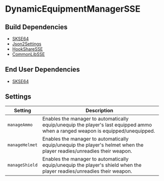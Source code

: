 # DynamicEquipmentManagerSSE

## Build Dependencies
* [SKSE64](https://skse.silverlock.org/)
* [Json2Settings](https://github.com/SniffleMan/Json2Settings)
* [HookShareSSE](https://github.com/SniffleMan/HookShareSSE)
* [CommonLibSSE](https://github.com/SniffleMan/CommonLibSSE)

## End User Dependencies
* [SKSE64](https://skse.silverlock.org/)

## Settings
Setting | Description
--- | ---
`manageAmmo` | Enables the manager to automatically equip/unequip the player's last equipped ammo when a ranged weapon is equipped/unequipped.
`manageHelmet` | Enables the manager to automatically equip/unequip the player's helmet when the player readies/unreadies their weapon.
`manageShield` | Enables the manager to automatically equip/unequip the player's shield when the player readies/unreadies their weapon.
